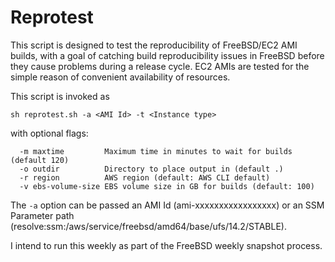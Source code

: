 # Reprotest

This script is designed to test the reproducibility of FreeBSD/EC2 AMI
builds, with a goal of catching build reproducibility issues in FreeBSD
before they cause problems during a release cycle.  EC2 AMIs are tested
for the simple reason of convenient availability of resources.

This script is invoked as 

```
sh reprotest.sh -a <AMI Id> -t <Instance type>
```

with optional flags:

```
  -m maxtime         Maximum time in minutes to wait for builds (default 120)
  -o outdir          Directory to place output in (default .)
  -r region          AWS region (default: AWS CLI default)
  -v ebs-volume-size EBS volume size in GB for builds (default: 100)
```

The `-a` option can be passed an AMI Id (ami-xxxxxxxxxxxxxxxxx) or an SSM
Parameter path (resolve:ssm:/aws/service/freebsd/amd64/base/ufs/14.2/STABLE).

I intend to run this weekly as part of the FreeBSD weekly snapshot process.
